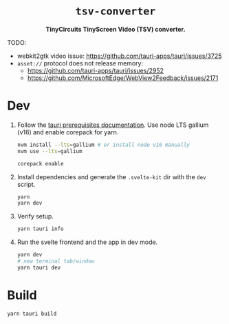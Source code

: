 <div align="center">
  <h1><code>tsv-converter</code></h1>
  <p><strong>TinyCircuits TinyScreen Video (TSV) converter.</strong></p>
</div>

TODO:

- webkit2gtk video issue: https://github.com/tauri-apps/tauri/issues/3725
- `asset://` protocol does not release memory:
  - https://github.com/tauri-apps/tauri/issues/2952
  - https://github.com/MicrosoftEdge/WebView2Feedback/issues/2171

# Dev

1. Follow the [tauri prerequisites documentation](https://tauri.studio/docs/getting-started/prerequisites).
   Use node LTS gallium (v16) and enable corepack for yarn.

   ```sh
   nvm install --lts=gallium # or install node v16 manually
   nvm use --lts=gallium

   corepack enable
   ```

2. Install dependencies and generate the `.svelte-kit` dir with the `dev` script.

   ```sh
   yarn
   yarn dev
   ```

3. Verify setup.

   ```sh
   yarn tauri info
   ```

4. Run the svelte frontend and the app in dev mode.

   ```sh
   yarn dev
   # new terminal tab/window
   yarn tauri dev
   ```

# Build

```sh
yarn tauri build
```
